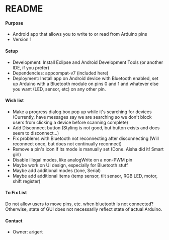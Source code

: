 # README #

#### Purpose ####

* Android app that allows you to write to or read from Arduino pins
* Version 1

#### Setup ####

* Development: Install Eclipse and Android Development Tools (or another IDE, if you prefer)
* Dependencies: appcompat-v7 (included here)
* Deployment: Install app on Android device with Bluetooth enabled, set up Arduino with a Bluetooth module on pins 0 and 1 and whatever else you want (LED, sensor, etc) on any other pin.

#### Wish list ####

* Make a progress dialog box pop up while it's searching for devices (Currently, have messages say we are searching so we don't block users from clicking a device before scanning complete)
* Add Disconnect button (Styling is not good, but button exists and does seem to disconnect...)
* Fix problems with Bluetooth not reconnecting after disconnecting (Will reconnect once, but does not continually reconnect)
* Remove a pin's icon if its mode is manually set (Done. Aisha did it! Smart girl)
* Disable illegal modes, like analogWrite on a non-PWM pin
* Maybe work on UI design, especially for Bluetooth stuff
* Maybe add additional modes (tone, Serial)
* Maybe add additional items (temp sensor, tilt sensor, RGB LED, motor, shift register)

#### To Fix List ####
Do not allow users to move pins, etc. when bluetooth is not connected?
Otherwise, state of GUI does not necessarily reflect state of actual Arduino.

#### Contact ####

* Owner: arigert
